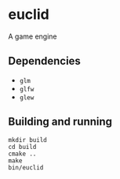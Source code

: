# euclid

A game engine

## Dependencies

-   `glm`
-   `glfw`
-   `glew`

## Building and running

    mkdir build
    cd build
    cmake ..
    make
    bin/euclid
